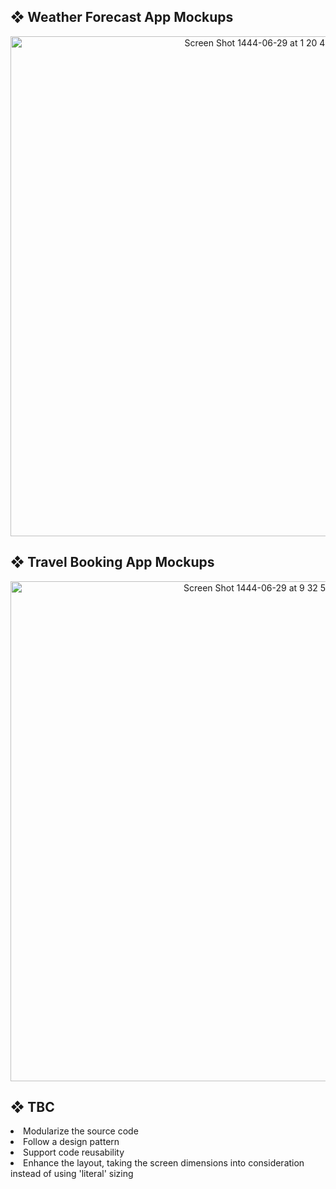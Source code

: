 <h2> ❖ Weather Forecast App Mockups </h2>
<p align= "center"> <img width="800" alt="Screen Shot 1444-06-29 at 1 20 47 AM" src="https://user-images.githubusercontent.com/59771760/213889227-0ed1f8ab-d255-4716-96ca-83b2e0bb29c7.png"> </p>

<h2> ❖ Travel Booking App Mockups </h2>

<p align= "center">   <img width="800" alt="Screen Shot 1444-06-29 at 9 32 53 AM" src="https://user-images.githubusercontent.com/59771760/213903790-57817da1-544b-4916-ad33-9e845896bdc6.png">
</p>

<h2> ❖ TBC </h2>
<li> Modularize the source code </li>
<li> Follow a design pattern  </li>
<li> Support code reusability </li>
<li> Enhance the layout, taking the screen dimensions into consideration instead of using 'literal' sizing</li>
